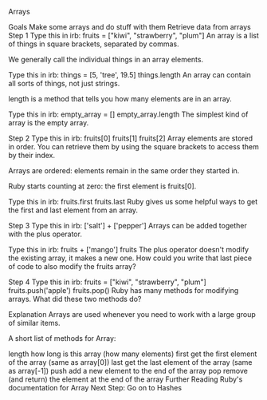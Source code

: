 Arrays

Goals
Make some arrays and do stuff with them
Retrieve data from arrays
Step 1
Type this in irb:
fruits = ["kiwi", "strawberry", "plum"]
An array is a list of things in square brackets, separated by commas.

We generally call the individual things in an array elements.

Type this in irb:
things = [5, 'tree', 19.5]
things.length
An array can contain all sorts of things, not just strings.

length is a method that tells you how many elements are in an array.

Type this in irb:
  empty_array = []
  empty_array.length
The simplest kind of array is the empty array.

Step 2
Type this in irb:
fruits[0]
fruits[1]
fruits[2]
Array elements are stored in order. You can retrieve them by using the square brackets to access them by their index.

Arrays are ordered: elements remain in the same order they started in.

Ruby starts counting at zero: the first element is fruits[0].

Type this in irb:
fruits.first
fruits.last
Ruby gives us some helpful ways to get the first and last element from an array.

Step 3
Type this in irb:
['salt'] + ['pepper']
Arrays can be added together with the plus operator.

Type this in irb:
fruits + ['mango']
fruits
The plus operator doesn't modify the existing array, it makes a new one. How could you write that last piece of code to also modify the fruits array?

Step 4
Type this in irb:
fruits = ["kiwi", "strawberry", "plum"]
fruits.push('apple')
fruits.pop()
Ruby has many methods for modifying arrays. What did these two methods do?

Explanation
Arrays are used whenever you need to work with a large group of similar items.

A short list of methods for Array:

length  how long is this array (how many elements)
first get the first element of the array (same as array[0])
last  get the last element of the array (same as array[-1])
push  add a new element to the end of the array
pop remove (and return) the element at the end of the array
Further Reading
Ruby's documentation for Array
Next Step:
Go on to Hashes